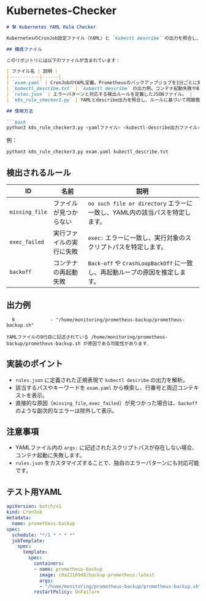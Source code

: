 # Kubernetes-Checker

```markdown
# 🛠️ Kubernetes YAML Rule Checker

KubernetesのCronJob設定ファイル（YAML）と `kubectl describe` の出力を照合し、障害の原因となりうる設定ミスを特定するPythonスクリプトです。

## 構成ファイル

このリポジトリには以下のファイルが含まれています：

| ファイル名 | 説明 |
|-----------|------|
| `exam.yaml` | CronJobのYAML定義。Prometheusのバックアップジョブを1分ごとに実行。 |
| `kubectl_describe.txt` | `kubectl describe` の出力例。コンテナ起動失敗やBackOffエラーを含む。 |
| `rules.json` | エラーパターンと対応する検出ルールを定義したJSONファイル。 |
| `k8s_rule_checker3.py` | YAMLとdescribe出力を照合し、ルールに基づいて問題箇所を抽出するPythonスクリプト。 |

## 使用方法

```bash
python3 k8s_rule_checker3.py <yamlファイル> <kubectl-describe出力ファイル> [rules.json]
```

例：

```bash
python3 k8s_rule_checker3.py exam.yaml kubectl_describe.txt
```

## 検出されるルール

| ID | 名前 | 説明 |
|----|------|------|
| `missing_file` | ファイルが見つからない | `no such file or directory` エラーに一致し、YAML内の該当パスを特定します。 |
| `exec_failed` | 実行ファイルの実行に失敗 | `exec:` エラーに一致し、実行対象のスクリプトパスを特定します。 |
| `backoff` | コンテナの再起動失敗 | `Back-off` や `CrashLoopBackOff` に一致し、再起動ループの原因を推定します。 |

## 出力例

```text
  9             - "/home/monitoring/prometheus-backup/prometheus-backup.sh"

YAMLファイルの9行目に記述されている /home/monitoring/prometheus-backup/prometheus-backup.sh が原因である可能性があります．
```

## 実装のポイント

- `rules.json` に定義された正規表現で `kubectl describe` の出力を解析。
- 該当するパスやキーワードを `exam.yaml` から検索し、行番号と周辺コンテキストを表示。
- 直接的な原因（`missing_file`, `exec_failed`）が見つかった場合は、`backoff` のような副次的なエラーは除外して表示。

## 注意事項

- YAMLファイル内の `args:` に記述されたスクリプトパスが存在しない場合、コンテナ起動に失敗します。
- `rules.json` をカスタマイズすることで、独自のエラーパターンにも対応可能です。

## テスト用YAML

```yaml
apiVersion: batch/v1
kind: CronJob
metadata:
  name: prometheus-backup
spec:
  schedule: "*/1 * * * *"
  jobTemplate:
    spec:
      template:
        spec:
          containers:
          - name: prometheus-backup
            image: c0a22169d8/backup-prometheus:latest
            args:
            - "/home/monitoring/prometheus-backup/prometheus-backup.sh"
          restartPolicy: OnFailure
```
